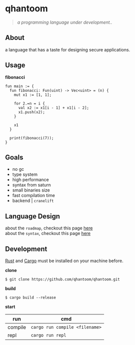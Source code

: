 # qhantoom

> *a programming language under development..*

## About

a language that has a taste for designing secure applications.

## Usage

**fibonacci**

```
fun main := {
  fun fibonacci: Fun(uint) -> Vec<uint> = (n) {
    mut x1 := [1, 1];

    for 2.=n = i {
      val x2 := x1[i - 1] + x1[i - 2];
      x1.push(x2);
    }

    x1
  }

  print(fibonacci(7));
}
```

## Goals

* no gc
* type system
* high performance
* syntax from saturn
* small binaries size
* fast compilation time
* backend | `cranelift`

## Language Design

about the `roadmap`, checkout this page [here](https://github.com/qhantoom/qhantoom/blob/main/src/doc/roadmap.md)      
about the `syntax`, checkout this page [here](https://github.com/qhantoom/qhantoom/blob/main/src/doc/syntax.md)      
<!-- qhantoom lab == online repl -->

## Development

[Rust](https://www.rust-lang.org/tools/install) and [Cargo](https://doc.rust-lang.org/cargo/getting-started/installation.html) must be installed on your machine before.

**clone**

```
$ git clone https://github.com/qhantoom/qhantoom.git
```

**build**

```
$ cargo build --release
```

**start**

| run     | cmd                                         |
|---------|---------------------------------------------|
| compile | `cargo run compile <filename>`              |
| repl    | `cargo run repl`                            |
